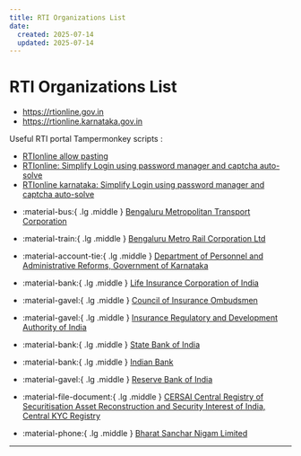 ```yaml
---
title: RTI Organizations List
date:
  created: 2025-07-14
  updated: 2025-07-14
---
```


# RTI Organizations List

- <https://rtionline.gov.in>
- <https://rtionline.karnataka.gov.in>

Useful RTI portal Tampermonkey scripts :

- [RTIonline allow pasting](../tampermonkey/posts/RTIonline%20allow%20paste.md)
- [RTIonline: Simplify Login using password manager and captcha auto-solve](../tampermonkey/posts/RTIonline%20Karnataka%20captcha%20and%20credential%20autofill.md)
- [RTIonline karnataka: Simplify Login using password manager and captcha auto-solve](../tampermonkey/posts/RTIonline%20Karnataka%20captcha%20and%20credential%20autofill.md)

<div class="grid cards" markdown>

- :material-bus:{ .lg .middle } [Bengaluru Metropolitan Transport Corporation](posts/bmtc.md)

- :material-train:{ .lg .middle } [Bengaluru Metro Rail Corporation Ltd](posts/bmrcl.md)

- :material-account-tie:{ .lg .middle } [Department of Personnel and Administrative Reforms, Government of Karnataka](posts/dpar.md)

- :material-bank:{ .lg .middle } [Life Insurance Corporation of India](posts/lic.md)

- :material-gavel:{ .lg .middle } [Council of Insurance Ombudsmen](posts/cioins.md)

- :material-gavel:{ .lg .middle } [Insurance Regulatory and Development Authority of India](posts/irdai.md)

- :material-bank:{ .lg .middle } [State Bank of India](posts/sbi.md)

- :material-bank:{ .lg .middle } [Indian Bank](posts/ib.md)

- :material-gavel:{ .lg .middle } [Reserve Bank of India](posts/rbi.md)

- :material-file-document:{ .lg .middle } [CERSAI Central Registry of Securitisation Asset Reconstruction and Security Interest of India, Central KYC Registry](posts/cersai.md)

- :material-phone:{ .lg .middle } [Bharat Sanchar Nigam Limited](posts/bsnl.md)

</div>

---
